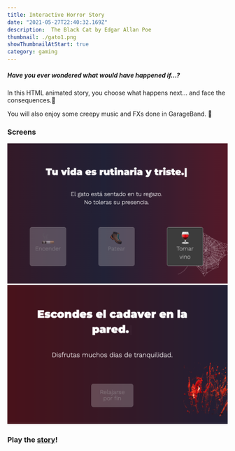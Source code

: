 ```yaml
---
title: Interactive Horror Story
date: "2021-05-27T22:40:32.169Z"
description:  The Black Cat by Edgar Allan Poe
thumbnail: ./gato1.png
showThumbnailAtStart: true
category: gaming
---
```


##### Have you ever wondered what would have happened _if..._?  
In this HTML animated story, you choose what happens next... and face the consequences.🚨   


You will also enjoy some creepy music and FXs done in GarageBand. 🧟


### Screens
![BlackCat](./gato2.png)
![BlackCat](./gato3.png)

### Play the <a href="https://julianmojico.github.io/gato-negro-game/" target="_blank">story</a>!